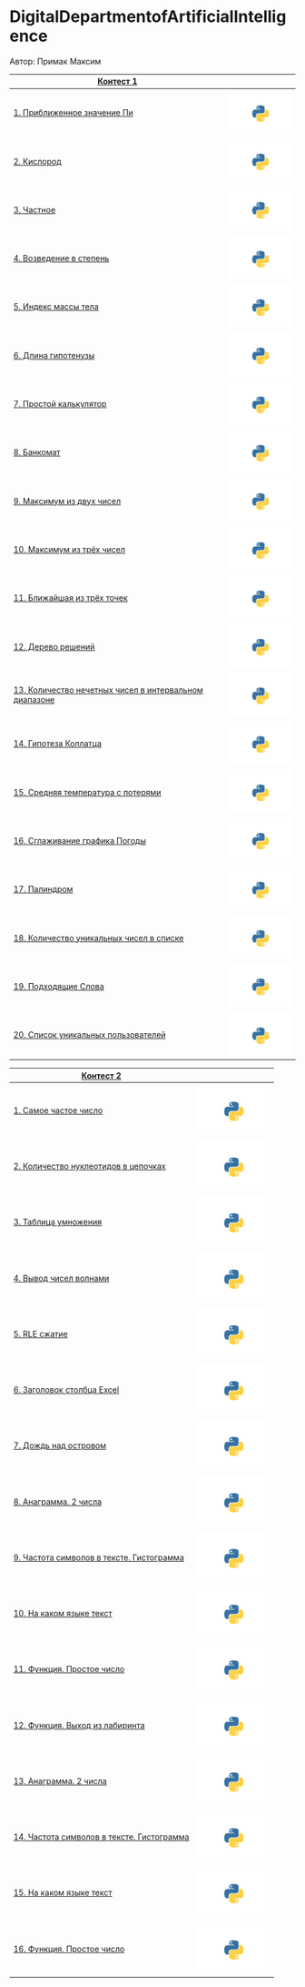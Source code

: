 # DigitalDepartmentofArtificialIntelligence

Автор: Примак Максим

| [Контест 1](https://contest.yandex.ru/contest/67706/problems/)                      |                       |
|-------------------------------------------------------------------------------------|:---------------------:|
| [1. Приближенное значение Пи](./contest_01/task1/1.py)                              | ![](./img/python.png) |
| [2. Кислород](./contest_01/task2/2.py)                                              | ![](./img/python.png) |
| [3. Частное](./contest_01/task3/3.py)                                               | ![](./img/python.png) |
| [4. Возведение в степень](./contest_01/task4/4.py)                                  | ![](./img/python.png) |
| [5. Индекс массы тела](./contest_01/task5/5.py)                                     | ![](./img/python.png) |
| [6. Длина гипотенузы](./contest_01/task6/6.py)                                      | ![](./img/python.png) |
| [7. Простой калькулятор](./contest_01/task7/7.py)                                   | ![](./img/python.png) |
| [8. Банкомат](./contest_01/task8/8.py)                                              | ![](./img/python.png) |
| [9. Максимум из двух чисел](./contest_01/task9/9.py)                                | ![](./img/python.png) |
| [10. Максимум из трёх чисел](./contest_01/task9/9.py)                               | ![](./img/python.png) |
| [11. Ближайшая из трёх точек](./contest_01/task11/11.py)                            | ![](./img/python.png) |
| [12. Дерево решений](./contest_01/task12/12.py)                                     | ![](./img/python.png) |
| [13. Количество нечетных чисел в интервальном диапазоне](./contest_01/task13/13.py) | ![](./img/python.png) |
| [14. Гипотеза Коллатца](./contest_01/task14/14.py)                                  | ![](./img/python.png) |
| [15. Средняя температура с потерями](./contest_01/task15/15.py)                     | ![](./img/python.png) |
| [16. Сглаживание графика Погоды](./contest_01/task16/16.py)                         | ![](./img/python.png) |
| [17. Палиндром](./contest_01/task17/17.py)                                          | ![](./img/python.png) |
| [18. Количество уникальных чисел в списке](./contest_01/task18/18.py)               | ![](./img/python.png) |
| [19. Подходящие Слова](./contest_01/task19/19.py)                                   | ![](./img/python.png) |
| [20. Список уникальных пользователей](./contest_01/task20/20.py)                    | ![](./img/python.png) |

| [Контест 2](https://contest.yandex.ru/contest/68009/problems/)          |                       |
|-------------------------------------------------------------------------|:---------------------:|
| [1. Самое частое число](./contest_02/task1/1.py)                        | ![](./img/python.png) |
| [2. Количество нуклеотидов в цепочках](./contest_02/task2/2.py)         | ![](./img/python.png) |
| [3. Таблица умножения](./contest_02/task3/3.py)                         | ![](./img/python.png) |
| [4. Вывод чисел волнами](./contest_02/task4/4.py)                       | ![](./img/python.png) |
| [5. RLE сжатие](./contest_02/task5/5.py)                                | ![](./img/python.png) |
| [6. Заголовок столбца Excel](./contest_02/task6/6.py)                   | ![](./img/python.png) |
| [7. Дождь над островом](./contest_02/task7/7.py)                        | ![](./img/python.png) |
| [8. Анаграмма. 2 числа](./contest_02/task8/8.py)                        | ![](./img/python.png) |
| [9. Частота символов в тексте. Гистограмма](./contest_02/task9/9.py)    | ![](./img/python.png) |
| [10. На каком языке текст](./contest_02/task10/10.py)                   | ![](./img/python.png) |
| [11. Функция. Простое число](./contest_02/task11/11.py)                 | ![](./img/python.png) |
| [12. Функция. Выход из лабиринта](./contest_02/task12/12.py)            | ![](./img/python.png) |
| [13. Анаграмма. 2 числа](./contest_02/task13/13.py)                     | ![](./img/python.png) |
| [14. Частота символов в тексте. Гистограмма](./contest_02/task14/14.py) | ![](./img/python.png) |
| [15. На каком языке текст](./contest_02/task15/15.py)                   | ![](./img/python.png) |
| [16. Функция. Простое число](./contest_02/task16/16.py)                 | ![](./img/python.png) |

